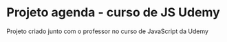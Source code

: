 # Projeto agenda - curso de JS Udemy
Projeto criado junto com o professor no curso de JavaScript da Udemy
